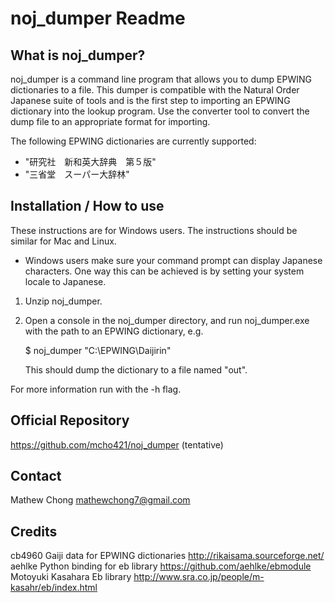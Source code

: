 noj_dumper Readme
==============================================================================

What is noj_dumper?
---------------
noj_dumper is a command line program that allows you to dump EPWING 
dictionaries to a file. This dumper is compatible with the Natural Order
Japanese suite of tools and is the first step to importing an EPWING dictionary
into the lookup program. Use the converter tool to convert the dump file to an
appropriate format for importing.

The following EPWING dictionaries are currently supported:
- "研究社　新和英大辞典　第５版"
- "三省堂　スーパー大辞林"

Installation / How to use
-------------------------
These instructions are for Windows users. The instructions should be similar
for Mac and Linux.

- Windows users make sure your command prompt can display Japanese characters.
  One way this can be achieved is by setting your system locale to Japanese.

1) Unzip noj_dumper.

2) Open a console in the noj_dumper directory, and run noj_dumper.exe with 
   the path to an EPWING dictionary, e.g.
   
   $ noj_dumper "C:\EPWING\Daijirin"
   
   This should dump the dictionary to a file named "out".

For more information run with the -h flag.

Official Repository
-------------------
https://github.com/mcho421/noj_dumper (tentative)

Contact
-------
Mathew Chong
mathewchong7@gmail.com

Credits
-------
cb4960
    Gaiji data for EPWING dictionaries
    http://rikaisama.sourceforge.net/
aehlke
    Python binding for eb library
    https://github.com/aehlke/ebmodule
Motoyuki Kasahara
    Eb library
    http://www.sra.co.jp/people/m-kasahr/eb/index.html


